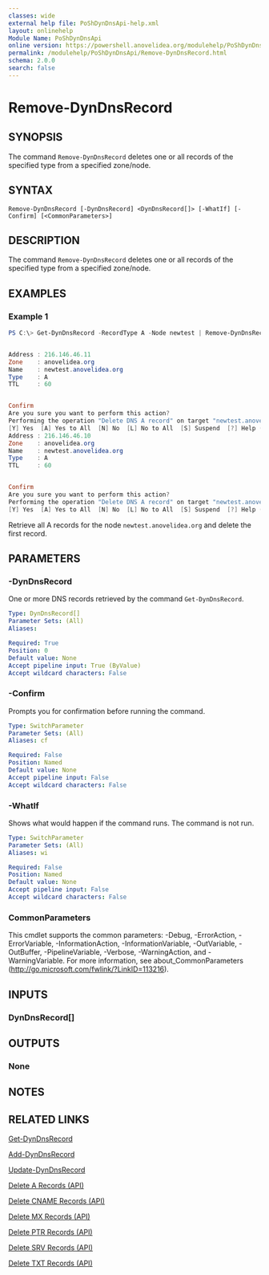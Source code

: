 ```yaml
---
classes: wide
external help file: PoShDynDnsApi-help.xml
layout: onlinehelp
Module Name: PoShDynDnsApi
online version: https://powershell.anovelidea.org/modulehelp/PoShDynDnsApi/Remove-DynDnsRecord.html
permalink: /modulehelp/PoShDynDnsApi/Remove-DynDnsRecord.html
schema: 2.0.0
search: false
---
```


# Remove-DynDnsRecord

## SYNOPSIS
The command `Remove-DynDnsRecord` deletes one or all records of the specified type from a specified zone/node.

## SYNTAX

```
Remove-DynDnsRecord [-DynDnsRecord] <DynDnsRecord[]> [-WhatIf] [-Confirm] [<CommonParameters>]
```

## DESCRIPTION
The command `Remove-DynDnsRecord` deletes one or all records of the specified type from a specified zone/node.

## EXAMPLES

### Example 1
```powershell
PS C:\> Get-DynDnsRecord -RecordType A -Node newtest | Remove-DynDnsRecord


Address : 216.146.46.11
Zone    : anovelidea.org
Name    : newtest.anovelidea.org
Type    : A
TTL     : 60


Confirm
Are you sure you want to perform this action?
Performing the operation "Delete DNS A record" on target "newtest.anovelidea.org".
[Y] Yes  [A] Yes to All  [N] No  [L] No to All  [S] Suspend  [?] Help (default is "Y"): y
Address : 216.146.46.10
Zone    : anovelidea.org
Name    : newtest.anovelidea.org
Type    : A
TTL     : 60


Confirm
Are you sure you want to perform this action?
Performing the operation "Delete DNS A record" on target "newtest.anovelidea.org".
[Y] Yes  [A] Yes to All  [N] No  [L] No to All  [S] Suspend  [?] Help (default is "Y"): n
```

Retrieve all A records for the node `newtest.anovelidea.org` and delete the first record.

## PARAMETERS

### -DynDnsRecord
One or more DNS records retrieved by the command `Get-DynDnsRecord`.

```yaml
Type: DynDnsRecord[]
Parameter Sets: (All)
Aliases:

Required: True
Position: 0
Default value: None
Accept pipeline input: True (ByValue)
Accept wildcard characters: False
```

### -Confirm
Prompts you for confirmation before running the command.

```yaml
Type: SwitchParameter
Parameter Sets: (All)
Aliases: cf

Required: False
Position: Named
Default value: None
Accept pipeline input: False
Accept wildcard characters: False
```

### -WhatIf
Shows what would happen if the command runs. The command is not run.

```yaml
Type: SwitchParameter
Parameter Sets: (All)
Aliases: wi

Required: False
Position: Named
Default value: None
Accept pipeline input: False
Accept wildcard characters: False
```

### CommonParameters
This cmdlet supports the common parameters: -Debug, -ErrorAction, -ErrorVariable, -InformationAction, -InformationVariable, -OutVariable, -OutBuffer, -PipelineVariable, -Verbose, -WarningAction, and -WarningVariable. For more information, see about_CommonParameters (http://go.microsoft.com/fwlink/?LinkID=113216).

## INPUTS

### DynDnsRecord[]

## OUTPUTS

### None

## NOTES

## RELATED LINKS

[Get-DynDnsRecord](https://powershell.anovelidea.org/modulehelp/PoShDynDnsApi/Get-DynDnsRecord.html)

[Add-DynDnsRecord](https://powershell.anovelidea.org/modulehelp/PoShDynDnsApi/Add-DynDnsRecord.html)

[Update-DynDnsRecord](https://powershell.anovelidea.org/modulehelp/PoShDynDnsApi/Update-DynDnsRecord.html)

[Delete A Records (API)](https://help.dyn.com/delete-a-records-api/)

[Delete CNAME Records (API)](https://help.dyn.com/delete-cname-records-api/)

[Delete MX Records (API)](https://help.dyn.com/delete-mx-records-api/)

[Delete PTR Records (API)](https://help.dyn.com/delete-ptr-records-api/)

[Delete SRV Records (API)](https://help.dyn.com/delete-srv-records-api/)

[Delete TXT Records (API)](https://help.dyn.com/delete-txt-records-api/)
